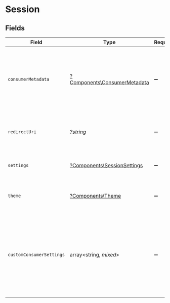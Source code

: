 # Session


## Fields

| Field                                                                                                                 | Type                                                                                                                  | Required                                                                                                              | Description                                                                                                           | Example                                                                                                               |
| --------------------------------------------------------------------------------------------------------------------- | --------------------------------------------------------------------------------------------------------------------- | --------------------------------------------------------------------------------------------------------------------- | --------------------------------------------------------------------------------------------------------------------- | --------------------------------------------------------------------------------------------------------------------- |
| `consumerMetadata`                                                                                                    | [?Components\ConsumerMetadata](../../Models/Components/ConsumerMetadata.md)                                           | :heavy_minus_sign:                                                                                                    | The metadata of the consumer. This is used to display the consumer in the sidebar. This is optional, but recommended. |                                                                                                                       |
| `redirectUri`                                                                                                         | *?string*                                                                                                             | :heavy_minus_sign:                                                                                                    | The URL to redirect the user to after the session has been configured.                                                | https://mysaas.com/dashboard                                                                                          |
| `settings`                                                                                                            | [?Components\SessionSettings](../../Models/Components/SessionSettings.md)                                             | :heavy_minus_sign:                                                                                                    | Settings to change the way the Vault is displayed.                                                                    |                                                                                                                       |
| `theme`                                                                                                               | [?Components\Theme](../../Models/Components/Theme.md)                                                                 | :heavy_minus_sign:                                                                                                    | Theming options to change the look and feel of Vault.                                                                 |                                                                                                                       |
| `customConsumerSettings`                                                                                              | array<string, *mixed*>                                                                                                | :heavy_minus_sign:                                                                                                    | Custom consumer settings that are passed as part of the session.                                                      | {<br/>"feature_flag_1": true,<br/>"tax_rates": [<br/>{<br/>"id": "6",<br/>"label": "6%"<br/>},<br/>{<br/>"id": "21",<br/>"label": "21%"<br/>}<br/>]<br/>} |